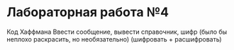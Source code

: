 # Лабораторная работа №4

Код Хаффмана
Ввести сообщение, вывести справочник, шифр (было бы неплохо раскрасить, но необязательно) (шифровать + расшифровать)
